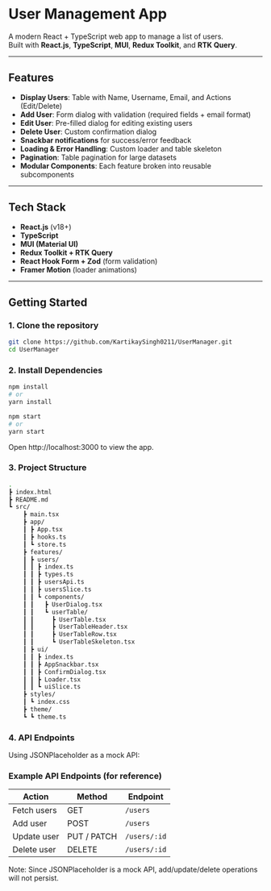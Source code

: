 # User Management App

A modern React + TypeScript web app to manage a list of users.  
Built with **React.js**, **TypeScript**, **MUI**, **Redux Toolkit**, and **RTK Query**.

---

## Features

- **Display Users**: Table with Name, Username, Email, and Actions (Edit/Delete)
- **Add User**: Form dialog with validation (required fields + email format)
- **Edit User**: Pre-filled dialog for editing existing users
- **Delete User**: Custom confirmation dialog
- **Snackbar notifications** for success/error feedback
- **Loading & Error Handling**: Custom loader and table skeleton
- **Pagination**: Table pagination for large datasets
- **Modular Components**: Each feature broken into reusable subcomponents

---

## Tech Stack

- **React.js** (v18+)
- **TypeScript**
- **MUI (Material UI)**
- **Redux Toolkit + RTK Query**
- **React Hook Form + Zod** (form validation)
- **Framer Motion** (loader animations)

---

## Getting Started

### 1. Clone the repository

```bash
git clone https://github.com/KartikaySingh0211/UserManager.git
cd UserManager
```

### 2. Install Dependencies

```bash
npm install
# or
yarn install
```

```bash
npm start
# or
yarn start
```

Open http://localhost:3000 to view the app.

### 3. Project Structure

```bash
.
┣ index.html
┣ README.md
┗ src/
	┣ main.tsx
	┣ app/
	┃ ┣ App.tsx
	┃ ┣ hooks.ts
	┃ ┗ store.ts
	┣ features/
	┃ ┣ users/
	┃ ┃ ┣ index.ts
	┃ ┃ ┣ types.ts
	┃ ┃ ┣ usersApi.ts
	┃ ┃ ┣ usersSlice.ts
	┃ ┃ ┗ components/
	┃ ┃   ┣ UserDialog.tsx
	┃ ┃   ┗ userTable/
	┃ ┃     ┣ UserTable.tsx
	┃ ┃     ┣ UserTableHeader.tsx
	┃ ┃     ┣ UserTableRow.tsx
	┃ ┃     ┗ UserTableSkeleton.tsx
	┃ ┣ ui/
	┃ ┃ ┣ index.ts
	┃ ┃ ┣ AppSnackbar.tsx
	┃ ┃ ┣ ConfirmDialog.tsx
	┃ ┃ ┣ Loader.tsx
	┃ ┃ ┗ uiSlice.ts
	┣ styles/
	┃ ┗ index.css
	┣ theme/
	┗ ┗ theme.ts
```

### 4. API Endpoints

Using JSONPlaceholder as a mock API:

### Example API Endpoints (for reference)

| Action      | Method      | Endpoint     |
| ----------- | ----------- | ------------ |
| Fetch users | GET         | `/users`     |
| Add user    | POST        | `/users`     |
| Update user | PUT / PATCH | `/users/:id` |
| Delete user | DELETE      | `/users/:id` |

Note: Since JSONPlaceholder is a mock API, add/update/delete operations will not persist.
